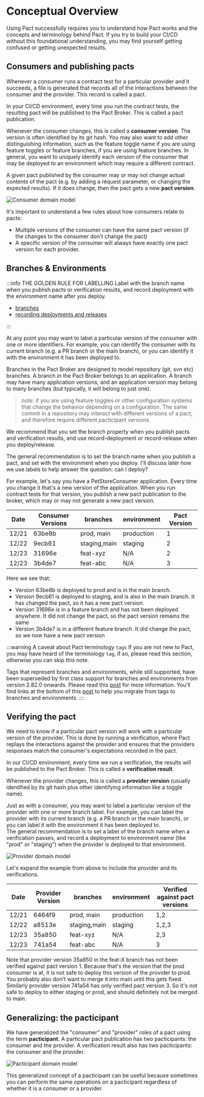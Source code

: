 # Conceptual Overview 

Using Pact successfully requires you to understand how Pact works and the concepts and terminology behind Pact. 
If you try to build your CI/CD without this foundational understanding, you may find yourself getting confused or getting unexpected results.

## Consumers and publishing pacts

Whenever a consumer runs a contract test for a particular provider and it succeeds, a file is generated that records 
all of the interactions between the consumer and the provider. This record is called a pact.

In your CI/CD environment, every time you run the contract tests, the resulting pact will be published to the Pact Broker. 
This is called a pact publication.

Whenever the consumer changes, this is called a __consumer version__. The version is often identified by its git hash. 
You may also want to add other distinguishing information, such as the feature toggle name if you are using feature 
toggles or feature branches, if you are using feature branches.  In general, you want to uniquely identify each version of the consumer that may be deployed to an environment which may require a different contract.

A given pact published by the consumer may or may not change actual contents of the pact (e.g. by adding a request 
parameter, or changing the expected results).  If it does change, then the pact gets a new __pact version__.

![Consumer domain model](../media/conceptual_overview_images/consumer-domain-model.png)

It's important to understand a few rules about how consumers relate to pacts:

- Multiple versions of the consumer can have the same pact version (if the changes to the consumer don't change the pact)
- A specific version of the consumer will always have exactly one pact version for each provider.

## Branches & Environments

:::info THE GOLDEN RULE FOR LABELLING
Label with the branch name when you publish pacts or verification results, and record deployment with the environment name after you deploy.

- [branches](/pact_broker/branches)
- [recording deployments and releases](/pact_broker/recording_deployments_and_releases)

::: 

At any point you may want to label a particular version of the consumer with one or more identifiers. For example, 
you can identify the consumer with its current branch (e.g. a PR branch or the main branch), or you can identify it with the 
environment it has been deployed to.

Branches in the Pact Broker are designed to model repository (git, svn etc) branches. A branch in the Pact Broker belongs to an application. A branch may have many application versions, and an application version may belong to many branches (but typically, it will belong to just one).

> _note_: if you are using feature toggles or other configuration systems that change the behavior depending on a configuration. The same commit in a repository may interact with different versions of a pact, and therefore require different pacticipant versions

We recommend that you set the branch property when you publish pacts and verification results, and use record-deployment or record-release when you deploy/release.

The general recommendation is to set the branch name when you publish a pact, and set with the environment when you deploy.
I'll discuss later how we use labels to help answer the question: can I deploy?

For example, let's say you have a PetStoreConsumer application.  Every time you change it that's a new version 
of the application.  When you run contract tests for that version, you publish a new pact publication to the broker, 
which may or may not generate a new pact version.

| Date  | Consumer Versions | branches     | environment | Pact Version |
| ----- | ----------------- | ------------ | ----------- | ------------ |
| 12/21 | 63be8b            | prod, main   | production  | 1            |
| 12/22 | 9ecb61            | staging,main | staging     | 2            |
| 12/23 | 31696e            | feat-xyz     | N/A         | 2            |
| 12/23 | 3b4de7            | feat-abc     | N/A         | 3            |

Here we see that:
- Version 63be8b is deployed to prod and is in the main branch.
- Version 9ecb61 is deployed to staging, and is also in the main branch. It has changed the pact, so it has a new pact version.
- Version 31696e is in a feature branch and has not been deployed anywhere. It did not change the pact, so the pact version remains the same
- Version 3b4de7 is in a different feature branch. It did change the pact, so we now have a new pact version
  

:::warning A caveat about Pact terminology `tags`
If you are not new to Pact, you may have heard of the terminology `tag`, if so, please read this section, otherwise you can skip this note.

Tags that represent branches and environments, while still supported, have been superseded by first class support for branches and environments from version 2.82.0 onwards. Please read this [post](https://docs.pact.io/blog/2021/07/04/why-we-are-getting-rid-of-tags) for more information. You'll find links at the bottom of this [post](https://docs.pact.io/pact_broker/tags) to help you migrate from tags to branches and environments.
:::


## Verifying the pact
We need to know if a particular pact version will work with a particular version of the provider. This is done by running 
a verification, where Pact replays the interactions against the provider and ensures that the providers responses match the consumer's expectations recorded in the pact.

In our CI/CD environment, every time we run a verification, the results will be published to the Pact Broker. This is called a __verification result__.

Whenever the provider changes, this is called a __provider version__ (usually identified by its git hash plus other identifying information like a toggle name).

Just as with a consumer, you may want to label a particular version of the provider with one or more branch label. For example, you can label the provider with its 
current branch (e.g. a PR branch or the main branch), or you can label it with the environment it has been deployed to.  
The general recommendation is to set a label of the branch name when a verification passes, and record a deployment to 
environment name (like "prod" or "staging") when the provider is deployed to that environment.

![Provider domain model](../media/conceptual_overview_images/provider-domain-model.png)

Let's expand the example from above to include the provider and its verifications.

| Date  | Provider Version | branches     | environment | Verified against pact versions |
| ----- | ----------------- | ------------ | ----------- | ------------ |
| 12/21 | 6464f9            | prod, main   | production  | 1,2            |
| 12/22 | a8513e            | staging,main | staging     | 1,2,3           |
| 12/23 | 35a850            | feat-xyz     | N/A         | 2,3            |
| 12/23 | 741a54            | feat-abc     | N/A         | 3            |

Note that provider version 35a850 in the feat-X branch has not been verified against pact version 1. Because that's the 
version that the prod consumer is at, it is not safe to deploy this version of the provider to prod. You probably 
also don't want to merge it into main until this gets fixed. Similarly provider version 741a54 has only verified 
pact version 3. So it's not safe to deploy to either staging or prod, and should definitely not be merged to main.

## Generalizing: the pacticipant
We have generalized the "consumer" and "provider" roles of a pact using the term __pacticipant__. A particular 
pact publication has two pacticipants: the consumer and the provider.  A verification result also has two 
pacticipants: the consumer and the provider.

![Pacticipant domain model](../media/conceptual_overview_images/pacticipant.png)

This generalized concept of a pacticipant can be useful because sometimes you can perform the same operations on a 
pacticipant regardless of whether it is a consumer or a provider.


